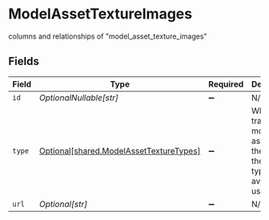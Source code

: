 # ModelAssetTextureImages

columns and relationships of "model_asset_texture_images"


## Fields

| Field                                                                                    | Type                                                                                     | Required                                                                                 | Description                                                                              |
| ---------------------------------------------------------------------------------------- | ---------------------------------------------------------------------------------------- | ---------------------------------------------------------------------------------------- | ---------------------------------------------------------------------------------------- |
| `id`                                                                                     | *OptionalNullable[str]*                                                                  | :heavy_minus_sign:                                                                       | N/A                                                                                      |
| `type`                                                                                   | [Optional[shared.ModelAssetTextureTypes]](../../models/shared/modelassettexturetypes.md) | :heavy_minus_sign:                                                                       | When training model assets these are the texture types available to use.                 |
| `url`                                                                                    | *Optional[str]*                                                                          | :heavy_minus_sign:                                                                       | N/A                                                                                      |